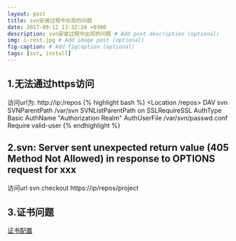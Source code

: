 ```yaml
---
layout: post
title: svn安装过程中出现的问题
date: 2017-09-12 13:32:20 +0300
description: svn安装过程中出现的问题 # Add post description (optional)
img: i-rest.jpg # Add image post (optional)
fig-caption: # Add figcaption (optional)
tags: [svr, install]
---
```


## 1.无法通过https访问
访问url为: http://ip:/repos
{% highlight bash %}
<Location /repos>
   DAV svn
   SVNParentPath /var/svn
   SVNListParentPath on
   SSLRequireSSL
      AuthType Basic
      AuthName "Authorization Realm"
      AuthUserFile /var/svn/passwd.conf
      Require valid-user
</Location>
{% endhighlight %}

## 2.svn: Server sent unexpected return value (405 Method Not Allowed) in response to OPTIONS request for xxx
访问url svn checkout https://ip/repos/project

## 3.证书问题
[证书配置](https://www.cnblogs.com/wudonghang/p/5167142.html)